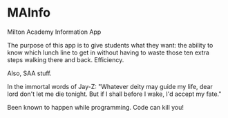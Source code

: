 MAInfo
======

Milton Academy Information App

The purpose of this app is to give students what they want: the ability to know which lunch line to get in without having to waste those ten extra steps walking there and back. Efficiency.

Also, SAA stuff. 

In the immortal words of Jay-Z: "Whatever deity may guide my life, dear lord don't let me die tonight. But if I shall before I wake, I'd accept my fate."

Been known to happen while programming. Code can kill you!


